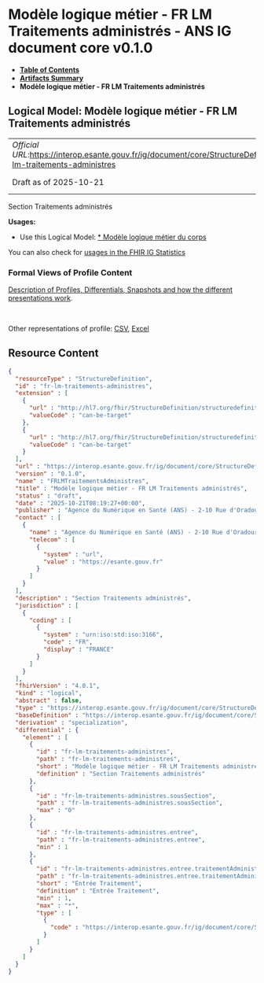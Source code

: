 # Modèle logique métier - FR LM Traitements administrés - ANS IG document core v0.1.0

* [**Table of Contents**](toc.md)
* [**Artifacts Summary**](artifacts.md)
* **Modèle logique métier - FR LM Traitements administrés**

## Logical Model: Modèle logique métier - FR LM Traitements administrés 

| | |
| :--- | :--- |
| *Official URL*:https://interop.esante.gouv.fr/ig/document/core/StructureDefinition/fr-lm-traitements-administres | *Version*:0.1.0 |
| Draft as of 2025-10-21 | *Computable Name*:FRLMTraitementsAdministres |

 
Section Traitements administrés 

**Usages:**

* Use this Logical Model: [* Modèle logique métier du corps](StructureDefinition-FRLMCorpsDocument.md)

You can also check for [usages in the FHIR IG Statistics](https://packages2.fhir.org/xig/ans.document.fr.core|current/StructureDefinition/fr-lm-traitements-administres)

### Formal Views of Profile Content

 [Description of Profiles, Differentials, Snapshots and how the different presentations work](http://build.fhir.org/ig/FHIR/ig-guidance/readingIgs.html#structure-definitions). 

 

Other representations of profile: [CSV](StructureDefinition-fr-lm-traitements-administres.csv), [Excel](StructureDefinition-fr-lm-traitements-administres.xlsx) 



## Resource Content

```json
{
  "resourceType" : "StructureDefinition",
  "id" : "fr-lm-traitements-administres",
  "extension" : [
    {
      "url" : "http://hl7.org/fhir/StructureDefinition/structuredefinition-type-characteristics",
      "valueCode" : "can-be-target"
    },
    {
      "url" : "http://hl7.org/fhir/StructureDefinition/structuredefinition-type-characteristics",
      "valueCode" : "can-be-target"
    }
  ],
  "url" : "https://interop.esante.gouv.fr/ig/document/core/StructureDefinition/fr-lm-traitements-administres",
  "version" : "0.1.0",
  "name" : "FRLMTraitementsAdministres",
  "title" : "Modèle logique métier - FR LM Traitements administrés",
  "status" : "draft",
  "date" : "2025-10-21T08:19:27+00:00",
  "publisher" : "Agence du Numérique en Santé (ANS) - 2-10 Rue d'Oradour-sur-Glane, 75015 Paris",
  "contact" : [
    {
      "name" : "Agence du Numérique en Santé (ANS) - 2-10 Rue d'Oradour-sur-Glane, 75015 Paris",
      "telecom" : [
        {
          "system" : "url",
          "value" : "https://esante.gouv.fr"
        }
      ]
    }
  ],
  "description" : "Section Traitements administrés",
  "jurisdiction" : [
    {
      "coding" : [
        {
          "system" : "urn:iso:std:iso:3166",
          "code" : "FR",
          "display" : "FRANCE"
        }
      ]
    }
  ],
  "fhirVersion" : "4.0.1",
  "kind" : "logical",
  "abstract" : false,
  "type" : "https://interop.esante.gouv.fr/ig/document/core/StructureDefinition/fr-lm-traitements-administres",
  "baseDefinition" : "https://interop.esante.gouv.fr/ig/document/core/StructureDefinition/fr-lm-section",
  "derivation" : "specialization",
  "differential" : {
    "element" : [
      {
        "id" : "fr-lm-traitements-administres",
        "path" : "fr-lm-traitements-administres",
        "short" : "Modèle logique métier - FR LM Traitements administrés",
        "definition" : "Section Traitements administrés"
      },
      {
        "id" : "fr-lm-traitements-administres.sousSection",
        "path" : "fr-lm-traitements-administres.sousSection",
        "max" : "0"
      },
      {
        "id" : "fr-lm-traitements-administres.entree",
        "path" : "fr-lm-traitements-administres.entree",
        "min" : 1
      },
      {
        "id" : "fr-lm-traitements-administres.entree.traitementAdministre",
        "path" : "fr-lm-traitements-administres.entree.traitementAdministre",
        "short" : "Entrée Traitement",
        "definition" : "Entrée Traitement",
        "min" : 1,
        "max" : "*",
        "type" : [
          {
            "code" : "https://interop.esante.gouv.fr/ig/document/core/StructureDefinition/fr-lm-traitement"
          }
        ]
      }
    ]
  }
}

```
